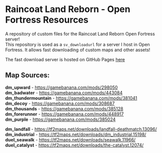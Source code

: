# Raincoat Land Reborn - Open Fortress Resources
A repository of custom files for the Raincoat Land Reborn Open Fortress server!  
This repository is used as a `sv_downloadurl` for a server I host in Open Fortress. It allows fast downloading of custom maps and other assets!  

The fast download server is hosted on GitHub Pages [here](https://toxxythetrash.github.io/RLR-OFResources/open_fortress/)

## Map Sources:  
**dm_upward** - https://gamebanana.com/mods/298050  
**dm_badwater** - https://gamebanana.com/mods/443084  
**dm_thundermountain** - https://gamebanana.com/mods/381041  
**dm_decoy** - https://gamebanana.com/mods/308687  
**dm_thousands** - https://gamebanana.com/mods/385128  
**dm_forerunner** - https://gamebanana.com/mods/448917  
**dm_purple** - https://gamebanana.com/mods/385024  

**dm_landfall** - https://tf2maps.net/downloads/landfall-deathmatch.13096/  
**dm_industrial** - https://tf2maps.net/downloads/dm_industrial.15198/  
**duel_seawalk** - https://tf2maps.net/downloads/seawalk.11966/  
**duel_catalyst** - https://tf2maps.net/downloads/the-catalyst.12074/  